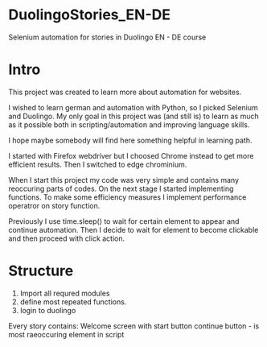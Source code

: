 # DuolingoStories_EN-DE
Selenium automation for stories in Duolingo EN - DE course

# Intro
This project was created to learn more about automation for websites. 

I wished to learn german and automation with Python, so I picked Selenium and Duolingo.
My only goal in this project was (and still is) to learn as much as it possible both in scripting/automation and improving language skills.

I hope maybe somebody will find here something helpful in learning path. 

I started with Firefox webdriver but I choosed Chrome instead to get more efficient results. Then I switched to edge chrominium. 

When I start this project my code was very simple and contains many reoccuring parts of codes. 
On the next stage I started implementing functions. To make some efficiency measures I implement performance operatror on story function.

Previously I use time.sleep() to wait for certain element to appear and continue automation. Then I decide to wait for element to become clickable and then proceed with click action. 

# Structure
1. Import all requred modules
2. define most repeated functions.
3. login to duolingo

Every story contains:
Welcome screen with start button
continue button - is most raeoccuring element in script

